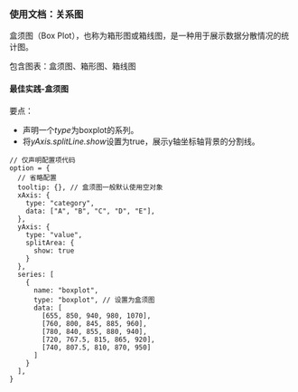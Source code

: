### 使用文档：关系图
盒须图（Box Plot），也称为箱形图或箱线图，是一种用于展示数据分散情况的统计图。

包含图表：盒须图、箱形图、箱线图

#### 最佳实践-盒须图
要点：
- 声明一个*type*为boxplot的系列。
- 将*yAxis.splitLine.show*设置为true，展示y轴坐标轴背景的分割线。

```render
// 仅声明配置项代码
option = {
  // 省略配置
  tooltip: {}, // 盒须图一般默认使用空对象
  xAxis: {
    type: "category",
    data: ["A", "B", "C", "D", "E"],
  },
  yAxis: {
    type: "value",
    splitArea: {
      show: true
    }
  },
  series: [
    {
      name: "boxplot",
      type: "boxplot", // 设置为盒须图
      data: [
        [655, 850, 940, 980, 1070],
        [760, 800, 845, 885, 960],
        [780, 840, 855, 880, 940],
        [720, 767.5, 815, 865, 920],
        [740, 807.5, 810, 870, 950]
      ]
    }
  ],
}
```